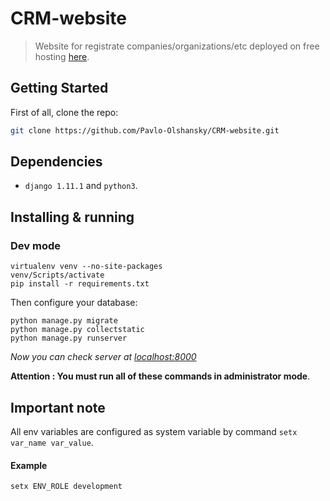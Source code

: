 # CRM-website


> Website for registrate companies/organizations/etc deployed on free hosting [here](https://my-grand-site-countinue.herokuapp.com/).

## Getting Started

First of all, clone the repo:

```bash
git clone https://github.com/Pavlo-Olshansky/CRM-website.git
```

## Dependencies
* `django 1.11.1` and `python3`.

## Installing & running
### Dev mode
```
virtualenv venv --no-site-packages
venv/Scripts/activate
pip install -r requirements.txt
```
Then configure your database:
```
python manage.py migrate
python manage.py collectstatic
python manage.py runserver
```
*Now you can check server at [localhost:8000](http://localhost:8000)*

**Attention : You must run all of these commands in administrator mode**.

## Important note
All env variables are configured as system variable by command `setx var_name var_value`.
#### Example
`setx ENV_ROLE development`

